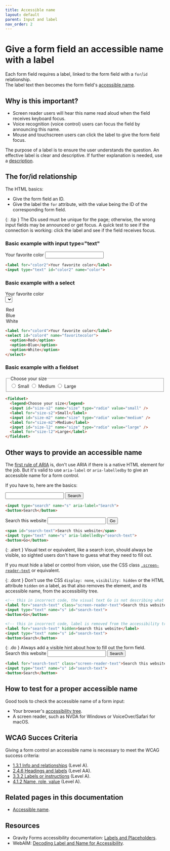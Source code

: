 ```yaml
---
title: Accessible name
layout: default
parent: Input and label
nav_order: 2
---
```


# Give a form field an accessible name with a label

Each form field requires a label, linked to the form field with a `for`/`id` relationship.  
The label text then becomes the form field's [accessible name]({{site.baseurl}}/docs/topics/code/accessible-name/).


## Why is this important?

- Screen reader users will hear this name read aloud when the field receives keyboard focus.
- Voice recognition (voice control) users can focus the field by announcing this name.
- Mouse and touchscreen users can click the label to give the form field focus.

The purpose of a label is to ensure the user understands the question. An effective label is clear and descriptive. If further explanation is needed, use a [description]({{site.baseurl}}/docs/topics/forms/descriptions/).

## The for/id relationship

The HTML basics:

- Give the form field an ID.
- Give the label the `for` attribute, with the value being the ID of the corresponding form field.

{: .tip }
The IDs used must be unique for the page; otherwise, the wrong input fields may be announced or get focus. A quick test to see if the connection is working: click the label and see if the field receives focus.

### Basic example with input type="text"

<label for="color1">Your favorite color</label>
<input type="text" id="color1" name="color">

```html
<label for="color2">Your favorite color</label>
<input type="text" id="color2" name="color">
```

### Basic example with a select

<label for="color3">Your favorite color</label>  
<select id="color3" name="favoritecolor">
  <option>Red</option>
  <option>Blue</option>
  <option>White</option>
</select>

```html
<label for="color4">Your favorite color</label>
<select id="color4" name="favoritecolor">
  <option>Red</option>
  <option>Blue</option>
  <option>White</option>
</select>
```

### Basic example with a fieldset

<fieldset>
  <legend>Choose your size</legend>
  <input id="size-s" name="size" type="radio" value="small" />
  <label for="size-s">Small</label>
  <input id="size-m" name="size" type="radio" value="medium" />
  <label for="size-m">Medium</label>
  <input id="size-l" name="size" type="radio" value="large" />
  <label for="size-l">Large</label>
</fieldset>

```html
<fieldset>
  <legend>Choose your size</legend>
  <input id="size-s2" name="size" type="radio" value="small" />
  <label for="size-s2">Small</label>
  <input id="size-m2" name="size" type="radio" value="medium" />
  <label for="size-m2">Medium</label>
  <input id="size-l2" name="size" type="radio" value="large" />
  <label for="size-l2">Large</label>
</fieldset>
```

## Other ways to provide an accessible name

The [first rule of ARIA](https://www.w3.org/TR/using-aria/#rule1) is, don't use ARIA if there is a native HTML element for the job. But it's valid to use `aria-label` or `aria-labelledby` to give an accessible name for a form control.

If you have to, here are the basics:

<input type="search" name="s" aria-label="Search">
<button>Search</button>

```html
<input type="search" name="s" aria-label="Search">
<button>Search</button>
```

<span id="search-text">Search this website</span>
<input type="text" name="s" aria-labelledby="search-text">
<button>Go</button>

```html
<span id="search-text">Search this website</span>
<input type="text" name="s" aria-labelledby="search-text">
<button>Go</button>
```

{: .alert }
Visual text or equivalent, like a search icon, should always be visible, so sighted users don't have to guess what they need to fill out.

If you must hide a label or control from vision, use the CSS class [`.screen-reader-text`](https://make.wordpress.org/accessibility/handbook/best-practices/markup/the-css-class-screen-reader-text/) or equivalent.

{: .dont }
Don't use the CSS `display: none`, `visibility: hidden` or the HTML attribute `hidden` on a label, as that also removes the element, and its accessible name, from the accessibility tree.

```html
<!-- this in incorrect code, the visual text Go is not describing what you need to fill out -->
<label for="search-text" class="screen-reader-text">Search this website</label>
<input type="text" name="s" id="search-text">
<button>Go</button>
```

```html
<!-- this in incorrect code, label is removed from the accessibility tree, the input field has no accessible name -->
<label for="search-text" hidden>Search this website</label>
<input type="text" name="s" id="search-text">
<button>Search</button>
```

{: .do }
Always add a visible hint about how to fill out the form field.  
<label for="search-text" class="screen-reader-text">Search this website</label>
<input type="text" name="s" id="search-text">
<button>Search</button>

```html
<label for="search-text" class="screen-reader-text">Search this website</label>
<input type="text" name="s" id="search-text">
<button>Search</button>
```

## How to test for a proper accessible name

Good tools to check the accessible name of a form input:

- Your browser's [accessibility tree]({{site.baseurl}}/docs/topics/code/accessible-name/).
- A screen reader, such as NVDA for Windows or VoiceOver/Safari for macOS.

## WCAG Succes Criteria

Giving a form control an accessible name is necessary to meet the WCAG success criteria:

- [1.3.1 Info and relationships](https://www.w3.org/WAI/WCAG22/quickref/#info-and-relationships) (Level A).
- [2.4.6 Headings and labels](https://www.w3.org/WAI/WCAG22/quickref/#headings-and-labels) (Level AA).
- [3.3.2 Labels or instructions](https://www.w3.org/WAI/WCAG22/quickref/#labels-or-instructions) (Level A).
- [4.1.2 Name, role, value](https://www.w3.org/WAI/WCAG22/quickref/#labels-or-instructions) (Level A).

## Related pages in this documentation

- [Accessible name]({{site.baseurl}}/docs/topics/code/accessible-name/).

## Resources

- Gravity Forms accessibility documentation: [Labels and Placeholders](https://docs.gravityforms.com/accessibility-for-developers/?partner_id=5477304&irgwc=1#h-labels-and-placeholders).
- WebAIM: [Decoding Label and Name for Accessibility](https://webaim.org/articles/label-name).

